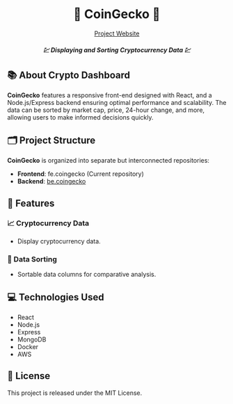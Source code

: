 <!-- markdownlint-disable MD033 -->
<!-- markdownlint-disable MD041 -->
<p align="center">
    <h1 align="center">💱 CoinGecko 💱</h1>
</p>
<p align="center">
  <a aria-label="project website" href="http://coingatcha.link" target="_blank">
    Project Website
  </a>
</p>
<p align="center">
    <h5 align="center">💹 Displaying and Sorting Cryptocurrency Data 💹</h5>
</p>
<!-- Badges go here: Build status, Test coverage, etc -->

## 📚 About Crypto Dashboard
**CoinGecko** features a responsive front-end designed with React, and a Node.js/Express backend ensuring optimal performance and scalability. The data can be sorted by market cap, price, 24-hour change, and more, allowing users to make informed decisions quickly.

## 🗂️ Project Structure
**CoinGecko** is organized into separate but interconnected repositories:

- **Frontend**: fe.coingecko (Current repository)
- **Backend**: [be.coingecko](https://github.com/animedaisuki/be.coingecko) 

## 🚀 Features
### 📈 Cryptocurrency Data
- Display cryptocurrency data.
### 🔁 Data Sorting
- Sortable data columns for comparative analysis.

## 💻 Technologies Used
- React
- Node.js
- Express
- MongoDB
- Docker
- AWS

## 📜 License
This project is released under the MIT License.
